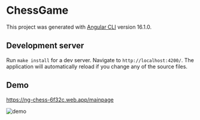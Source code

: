 # ChessGame

This project was generated with [Angular CLI](https://github.com/angular/angular-cli) version 16.1.0.

## Development server

Run `make install` for a dev server. Navigate to `http://localhost:4200/`. The application will automatically reload if you change any of the source files.

## Demo

https://ng-chess-6f32c.web.app/mainpage

![demo](https://github.com/OmarMakled/ng-chess/assets/3720473/7597e42c-f9b8-4673-bc7e-25e7208e56fa)
